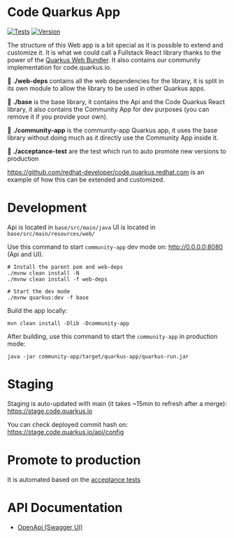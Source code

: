 # Code Quarkus App

 [![Tests](https://github.com/quarkusio/code.quarkus.io/actions/workflows/build.actions.yml/badge.svg)](https://github.com/quarkusio/code.quarkus.io/actions/workflows/build.actions.yml) [![Version](https://img.shields.io/maven-central/v/io.quarkus.code/code-quarkus?logo=apache-maven&style=flat-square)](https://search.maven.org/artifact/io.quarkus.code/code-quarkus)

The structure of this Web app is a bit special as it is possible to extend and customize it. It is what we could call a Fullstack React library thanks to the power of the [Quarkus Web Bundler](https://github.com/quarkiverse/quarkus-web-bundler). It also contains our community implementation for code.quarkus.io.

📁  **./web-deps** contains all the web dependencies for the library, it is split in its own module to allow the library to be used in other Quarkus apps.

📁  **./base** is the base library, it contains the Api and the Code Quarkus React library, it also contains the Community App for dev purposes (you can remove it if you provide your own).

📁  **./community-app** is the community-app Quarkus app, it uses the base library without doing much as it directly use the Community App inside it.

📁  **./acceptance-test** are the test which run to auto promote new versions to production

https://github.com/redhat-developer/code.quarkus.redhat.com is an example of how this can be extended and customized.

# Development

Api is located in `base/src/main/java`
UI is located in `base/src/main/resources/web/`

Use this command to start `community-app` dev mode on: http://0.0.0.0:8080 (Api and UI).
```shell
# Install the parent pom and web-deps
./mvnw clean install -N
./mvnw clean install -f web-deps

# Start the dev mode
./mvnw quarkus:dev -f base
```

Build the app locally:
```shell
mvn clean install -Dlib -Dcommunity-app
```

After building, use this command to start the `community-app` in production mode:
```shell
java -jar community-app/target/quarkus-app/quarkus-run.jar
```

# Staging

Staging is auto-updated with main (it takes ~15min to refresh after a merge): https://stage.code.quarkus.io

You can check deployed commit hash on: https://stage.code.quarkus.io/api/config

# Promote to production

It is automated based on the [acceptance tests](https://github.com/quarkusio/code.quarkus.io/tree/main/acceptance-test)

# API Documentation

- [OpenApi (Swagger UI)](https://editor.swagger.io/?url=https://code.quarkus.io/q/openapi)
